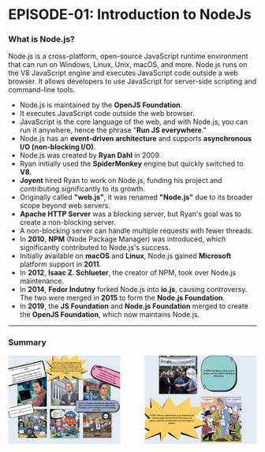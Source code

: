 # EPISODE-01: Introduction to NodeJs

### What is Node.js?

Node.js is a cross-platform, open-source JavaScript runtime environment that can run on Windows, Linux, Unix, macOS, and more. Node.js runs on the V8 JavaScript engine and executes JavaScript code outside a web browser. It allows developers to use JavaScript for server-side scripting and command-line tools.

- Node.js is maintained by the **OpenJS Foundation**.
- It executes JavaScript code outside the web browser.
- JavaScript is the core language of the web, and with Node.js, you can run it anywhere, hence the phrase "**Run JS everywhere**."
- Node.js has an **event-driven architecture** and supports **asynchronous I/O (non-blocking I/O)**.
- Node.js was created by **Ryan Dahl** in 2009.
- Ryan initially used the **SpiderMonkey** engine but quickly switched to **V8**.
- **Joyent** hired Ryan to work on Node.js, funding his project and contributing significantly to its growth.
- Originally called **"web.js"**, it was renamed **"Node.js"** due to its broader scope beyond web servers.
- **Apache HTTP Server** was a blocking server, but Ryan's goal was to create a non-blocking server.
- A non-blocking server can handle multiple requests with fewer threads.
- In **2010**, **NPM** (Node Package Manager) was introduced, which significantly contributed to Node.js's success.
- Initially available on **macOS** and **Linux**, Node.js gained **Microsoft** platform support in **2011**.
- In **2012**, **Isaac Z. Schlueter**, the creator of NPM, took over Node.js maintenance.
- In **2014**, **Fedor Indutny** forked Node.js into **io.js**, causing controversy. The two were merged in **2015** to form the **Node.js Foundation**.
- In **2019**, the **JS Foundation** and **Node.js Foundation** merged to create the **OpenJS Foundation**, which now maintains Node.js.

---

### Summary

<div style="display: flex; justify-content: space-between;">
  <img src="./Assets/summary01.png" alt="Summary 1" style="width: 45%;"/>
  <img src="./Assets/summary02.png" alt="Summary 2" style="width: 45%;"/>
</div>
